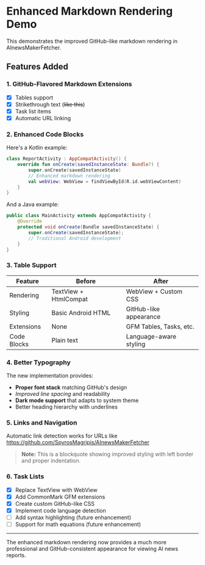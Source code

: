 # Enhanced Markdown Rendering Demo

This demonstrates the improved GitHub-like markdown rendering in AInewsMakerFetcher.

## Features Added

### 1. **GitHub-Flavored Markdown Extensions**
- [x] Tables support
- [x] Strikethrough text (~~like this~~)
- [x] Task list items
- [x] Automatic URL linking

### 2. **Enhanced Code Blocks**

Here's a Kotlin example:
```kotlin
class ReportActivity : AppCompatActivity() {
    override fun onCreate(savedInstanceState: Bundle?) {
        super.onCreate(savedInstanceState)
        // Enhanced markdown rendering
        val webView: WebView = findViewById(R.id.webViewContent)
    }
}
```

And a Java example:
```java
public class MainActivity extends AppCompatActivity {
    @Override
    protected void onCreate(Bundle savedInstanceState) {
        super.onCreate(savedInstanceState);
        // Traditional Android development
    }
}
```

### 3. **Table Support**

| Feature | Before | After |
|---------|---------|--------|
| Rendering | TextView + HtmlCompat | WebView + Custom CSS |
| Styling | Basic Android HTML | GitHub-like appearance |
| Extensions | None | GFM Tables, Tasks, etc. |
| Code Blocks | Plain text | Language-aware styling |

### 4. **Better Typography**

The new implementation provides:
- **Proper font stack** matching GitHub's design
- *Improved line spacing* and readability
- **Dark mode support** that adapts to system theme
- Better heading hierarchy with underlines

### 5. **Links and Navigation**

Automatic link detection works for URLs like https://github.com/SpyrosMagripis/AInewsMakerFetcher

> **Note:** This is a blockquote showing improved styling with left border and proper indentation.

### 6. **Task Lists**

- [x] Replace TextView with WebView
- [x] Add CommonMark GFM extensions  
- [x] Create custom GitHub-like CSS
- [x] Implement code language detection
- [ ] Add syntax highlighting (future enhancement)
- [ ] Support for math equations (future enhancement)

---

The enhanced markdown rendering now provides a much more professional and GitHub-consistent appearance for viewing AI news reports.